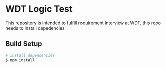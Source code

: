 # WDT Logic Test
This repository is intended to fulfill requirement interview at WDT, this repo needs to install depedencies

## Build Setup

```bash
# install dependencies
$ npm install
```